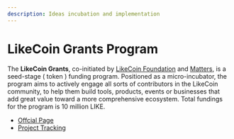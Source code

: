 ```yaml
---
description: Ideas incubation and implementation
---
```


# LikeCoin Grants Program

The **LikeCoin Grants**, co-initiated by [LikeCoin Foundation](https://like.co) and [Matters](https://matters.news), is a seed-stage ( token ) funding program. Positioned as a micro-incubator, the program aims to actively engage all sorts of contributors in the LikeCoin community, to help them build tools, products, events or businesses that add great value toward a more comprehensive ecosystem. Total fundings for the program is 10 million LIKE.&#x20;

* [Offcial Page](https://www.notion.so/likecoingrants/MainPage-32d790bb3d3b4b6ea9832dc0fe8bda62)
* [Project Tracking](https://www.notion.so/c70f67a9bd764bcdbaca9078fda8e8a4?v=05895f9ff3f94d93a800da22a5dc8bf2)
